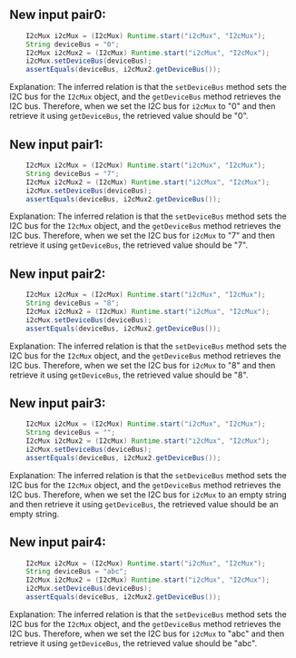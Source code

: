 ## New input pair0:
```java
    I2cMux i2cMux = (I2cMux) Runtime.start("i2cMux", "I2cMux");
    String deviceBus = "0";
    I2cMux i2cMux2 = (I2cMux) Runtime.start("i2cMux", "I2cMux");
    i2cMux.setDeviceBus(deviceBus);
    assertEquals(deviceBus, i2cMux2.getDeviceBus());
```
Explanation: The inferred relation is that the `setDeviceBus` method sets the I2C bus for the `I2cMux` object, and the `getDeviceBus` method retrieves the I2C bus. Therefore, when we set the I2C bus for `i2cMux` to "0" and then retrieve it using `getDeviceBus`, the retrieved value should be "0".

## New input pair1:
```java
    I2cMux i2cMux = (I2cMux) Runtime.start("i2cMux", "I2cMux");
    String deviceBus = "7";
    I2cMux i2cMux2 = (I2cMux) Runtime.start("i2cMux", "I2cMux");
    i2cMux.setDeviceBus(deviceBus);
    assertEquals(deviceBus, i2cMux2.getDeviceBus());
```
Explanation: The inferred relation is that the `setDeviceBus` method sets the I2C bus for the `I2cMux` object, and the `getDeviceBus` method retrieves the I2C bus. Therefore, when we set the I2C bus for `i2cMux` to "7" and then retrieve it using `getDeviceBus`, the retrieved value should be "7".

## New input pair2:
```java
    I2cMux i2cMux = (I2cMux) Runtime.start("i2cMux", "I2cMux");
    String deviceBus = "8";
    I2cMux i2cMux2 = (I2cMux) Runtime.start("i2cMux", "I2cMux");
    i2cMux.setDeviceBus(deviceBus);
    assertEquals(deviceBus, i2cMux2.getDeviceBus());
```
Explanation: The inferred relation is that the `setDeviceBus` method sets the I2C bus for the `I2cMux` object, and the `getDeviceBus` method retrieves the I2C bus. Therefore, when we set the I2C bus for `i2cMux` to "8" and then retrieve it using `getDeviceBus`, the retrieved value should be "8".

## New input pair3:
```java
    I2cMux i2cMux = (I2cMux) Runtime.start("i2cMux", "I2cMux");
    String deviceBus = "";
    I2cMux i2cMux2 = (I2cMux) Runtime.start("i2cMux", "I2cMux");
    i2cMux.setDeviceBus(deviceBus);
    assertEquals(deviceBus, i2cMux2.getDeviceBus());
```
Explanation: The inferred relation is that the `setDeviceBus` method sets the I2C bus for the `I2cMux` object, and the `getDeviceBus` method retrieves the I2C bus. Therefore, when we set the I2C bus for `i2cMux` to an empty string and then retrieve it using `getDeviceBus`, the retrieved value should be an empty string.

## New input pair4:
```java
    I2cMux i2cMux = (I2cMux) Runtime.start("i2cMux", "I2cMux");
    String deviceBus = "abc";
    I2cMux i2cMux2 = (I2cMux) Runtime.start("i2cMux", "I2cMux");
    i2cMux.setDeviceBus(deviceBus);
    assertEquals(deviceBus, i2cMux2.getDeviceBus());
```
Explanation: The inferred relation is that the `setDeviceBus` method sets the I2C bus for the `I2cMux` object, and the `getDeviceBus` method retrieves the I2C bus. Therefore, when we set the I2C bus for `i2cMux` to "abc" and then retrieve it using `getDeviceBus`, the retrieved value should be "abc".
